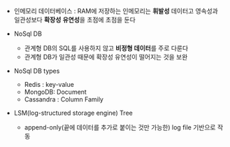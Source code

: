 - 인메모리 데이터베이스 : RAM에 저장하는 인메모리는 **휘발성** 데이터고 영속성과 일관성보다 **확장성** **유연성**을 초점에 초점을 둔다
- NoSql DB 
	- 관계형 DB의 SQL를 사용하지 않고 **비정형 데이터**를 주로 다룬다
	- 관계형 DB가 일관성 때문에 확장성 유연성이 떨어지는 것을 보완
- NoSql DB types
	- Redis : key-value
	- MongoDB: Document
	- Cassandra : Column Family

- LSM(log-structured storage engine) Tree
	- append-only(끝에 데이터를 추가로 붙이는 것만 가능한) log file 기반으로 작동